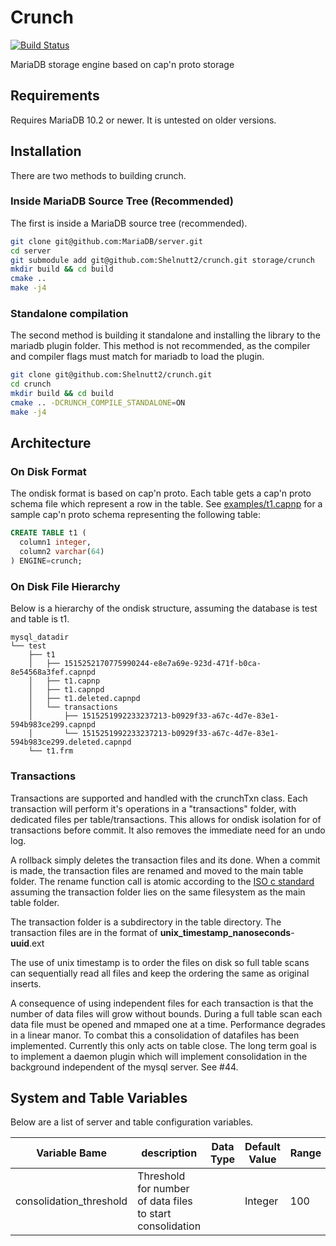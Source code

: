 # Crunch

[![Build Status](https://travis-ci.org/Shelnutt2/crunch.svg?branch=master)](https://travis-ci.org/Shelnutt2/crunch)

MariaDB storage engine based on cap'n proto storage

## Requirements

Requires MariaDB 10.2 or newer. It is untested on older versions.

## Installation

There are two methods to building crunch.

### Inside MariaDB Source Tree (Recommended)
The first is inside a MariaDB source tree (recommended).

```bash
git clone git@github.com:MariaDB/server.git
cd server
git submodule add git@github.com:Shelnutt2/crunch.git storage/crunch
mkdir build && cd build
cmake ..
make -j4
```

### Standalone compilation

The second method is building it standalone and
installing the library to the mariadb plugin folder.
This method is not recommended, as the compiler and
compiler flags must match for mariadb to load the plugin.

```bash
git clone git@github.com:Shelnutt2/crunch.git
cd crunch
mkdir build && cd build
cmake .. -DCRUNCH_COMPILE_STANDALONE=ON
make -j4
```

## Architecture

### On Disk Format

The ondisk format is based on cap'n proto. Each table gets a cap'n proto schema
file which represent a row in the table.
See [examples/t1.capnp](examples/t1.capnp) for a sample cap'n proto schema
representing the following table:

```sql
CREATE TABLE t1 (
  column1 integer,
  column2 varchar(64)
) ENGINE=crunch;
```

### On Disk File Hierarchy

Below is a hierarchy of the ondisk structure,
assuming the database is test and table is t1.
```
mysql_datadir
└── test
    ├── t1
    │   ├── 1515252170775990244-e8e7a69e-923d-471f-b0ca-8e54568a3fef.capnpd
    │   ├── t1.capnp
    │   ├── t1.capnpd
    │   ├── t1.deleted.capnpd
    │   └── transactions
    │       ├── 1515251992233237213-b0929f33-a67c-4d7e-83e1-594b983ce299.capnpd
    │       └── 1515251992233237213-b0929f33-a67c-4d7e-83e1-594b983ce299.deleted.capnpd
    └── t1.frm
```

### Transactions

Transactions are supported and handled with the crunchTxn class.
Each transaction will perform it's operations in a "transactions" folder,
with dedicated files per table/transactions.
This allows for ondisk isolation for of transactions before commit.
It also removes the immediate need for an undo log.

A rollback simply deletes the transaction files and its done.
When a commit is made, the transaction files are renamed and moved to the
main table folder. The rename function call is atomic according to the
[ISO c standard](http://pubs.opengroup.org/onlinepubs/9699919799/functions/rename.html)
assuming the transaction folder lies on the same filesystem as the main
table folder.

The transaction folder is a subdirectory in the table directory.
The transaction files are in the format of
**unix_timestamp_nanoseconds**-**uuid**.ext

The use of unix timestamp is to order the files on disk so full table scans
can sequentially read all files and keep the ordering the same as original
inserts.

A consequence of using independent files for each transaction is that the
number of data files will grow without bounds. During a full table scan
each data file must be opened and mmaped one at a time. Performance
degrades in a linear manor. To combat this a consolidation of datafiles
has been implemented. Currently this only acts on table close.
The long term goal is to implement a daemon plugin which will implement
consolidation in the background independent of the mysql server. See #44.

## System and Table Variables

Below are a list of server and table configuration variables.

| Variable Bame | description | Data Type | Default Value | Range | System Variable | Table Variable |
| ------------- | ----------- | --------- | ------------- | ----- | --------------- | -------------- |
| consolidation_threshold | Threshold for number of data files to start consolidation | | Integer | 100 | 0 to MAX_INT | Yes | Yes |